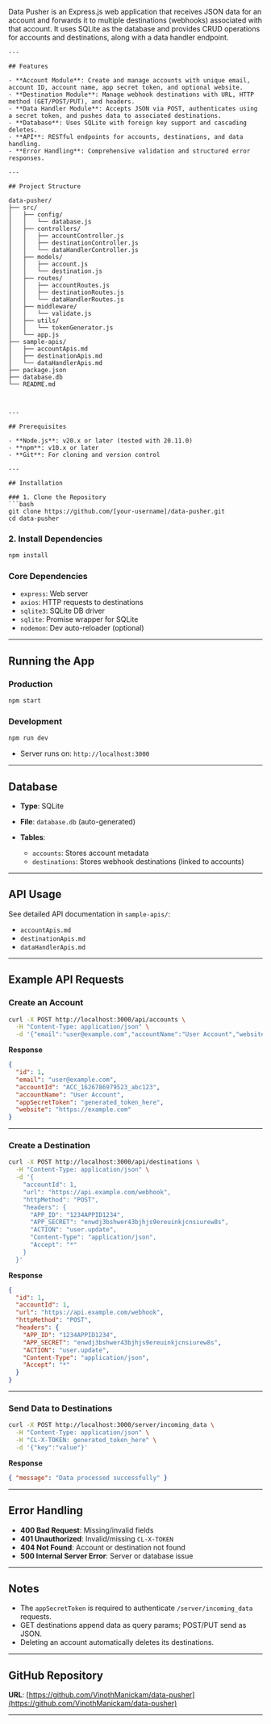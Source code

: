 


Data Pusher is an Express.js web application that receives JSON data for an account and forwards it to multiple destinations (webhooks) associated with that account. It uses SQLite as the database and provides CRUD operations for accounts and destinations, along with a data handler endpoint.
```
---

## Features

- **Account Module**: Create and manage accounts with unique email, account ID, account name, app secret token, and optional website.
- **Destination Module**: Manage webhook destinations with URL, HTTP method (GET/POST/PUT), and headers.
- **Data Handler Module**: Accepts JSON via POST, authenticates using a secret token, and pushes data to associated destinations.
- **Database**: Uses SQLite with foreign key support and cascading deletes.
- **API**: RESTful endpoints for accounts, destinations, and data handling.
- **Error Handling**: Comprehensive validation and structured error responses.

---

## Project Structure
```

```
data-pusher/
├── src/
│   ├── config/
│   │   └── database.js           
│   ├── controllers/
│   │   ├── accountController.js   
│   │   ├── destinationController.js 
│   │   └── dataHandlerController.js 
│   ├── models/
│   │   ├── account.js            
│   │   └── destination.js        
│   ├── routes/
│   │   ├── accountRoutes.js     
│   │   ├── destinationRoutes.js  
│   │   └── dataHandlerRoutes.js  
│   ├── middleware/
│   │   └── validate.js           
│   ├── utils/
│   │   └── tokenGenerator.js     
│   └── app.js                   
├── sample-apis/
│   ├── accountApis.md            
│   ├── destinationApis.md        
│   └── dataHandlerApis.md        
├── package.json                  
├── database.db                 
└── README.md                   


```

````

---

## Prerequisites

- **Node.js**: v20.x or later (tested with 20.11.0)
- **npm**: v10.x or later
- **Git**: For cloning and version control

---

## Installation

### 1. Clone the Repository
```bash
git clone https://github.com/[your-username]/data-pusher.git
cd data-pusher
````

### 2. Install Dependencies

```bash
npm install
```

### Core Dependencies

* `express`: Web server
* `axios`: HTTP requests to destinations
* `sqlite3`: SQLite DB driver
* `sqlite`: Promise wrapper for SQLite
* `nodemon`: Dev auto-reloader (optional)

---

## Running the App

### Production

```bash
npm start
```

### Development

```bash
npm run dev
```

* Server runs on: `http://localhost:3000`

---

## Database

* **Type**: SQLite
* **File**: `database.db` (auto-generated)
* **Tables**:

  * `accounts`: Stores account metadata
  * `destinations`: Stores webhook destinations (linked to accounts)

---

## API Usage

See detailed API documentation in `sample-apis/`:

* `accountApis.md`
* `destinationApis.md`
* `dataHandlerApis.md`

---

## Example API Requests

### Create an Account

```bash
curl -X POST http://localhost:3000/api/accounts \
  -H "Content-Type: application/json" \
  -d '{"email":"user@example.com","accountName":"User Account","website":"https://example.com"}'
```

**Response**

```json
{
  "id": 1,
  "email": "user@example.com",
  "accountId": "ACC_1626786979523_abc123",
  "accountName": "User Account",
  "appSecretToken": "generated_token_here",
  "website": "https://example.com"
}
```

---

### Create a Destination

```bash
curl -X POST http://localhost:3000/api/destinations \
  -H "Content-Type: application/json" \
  -d '{
    "accountId": 1,
    "url": "https://api.example.com/webhook",
    "httpMethod": "POST",
    "headers": {
      "APP_ID": "1234APPID1234",
      "APP_SECRET": "enwdj3bshwer43bjhjs9ereuinkjcnsiurew8s",
      "ACTION": "user.update",
      "Content-Type": "application/json",
      "Accept": "*"
    }
  }'
```

**Response**

```json
{
  "id": 1,
  "accountId": 1,
  "url": "https://api.example.com/webhook",
  "httpMethod": "POST",
  "headers": {
    "APP_ID": "1234APPID1234",
    "APP_SECRET": "enwdj3bshwer43bjhjs9ereuinkjcnsiurew8s",
    "ACTION": "user.update",
    "Content-Type": "application/json",
    "Accept": "*"
  }
}
```

---

### Send Data to Destinations

```bash
curl -X POST http://localhost:3000/server/incoming_data \
  -H "Content-Type: application/json" \
  -H "CL-X-TOKEN: generated_token_here" \
  -d '{"key":"value"}'
```

**Response**

```json
{ "message": "Data processed successfully" }
```

---

## Error Handling

* **400 Bad Request**: Missing/invalid fields
* **401 Unauthorized**: Invalid/missing `CL-X-TOKEN`
* **404 Not Found**: Account or destination not found
* **500 Internal Server Error**: Server or database issue

---

## Notes

* The `appSecretToken` is required to authenticate `/server/incoming_data` requests.
* GET destinations append data as query params; POST/PUT send as JSON.
* Deleting an account automatically deletes its destinations.

---

## GitHub Repository

**URL**: [https://github.com/VinothManickam/data-pusher](https://github.com/VinothManickam/data-pusher)


---


```
